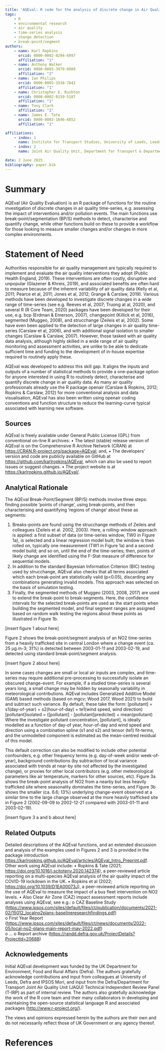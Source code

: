```yaml
---
title: 'AQEval: R code for the analysis of discrete change in Air Quality time-series'
tags: 
    - R
    - environmental research
    - air quality
    - time-series analysis 
    - change detection 
    - break-point/segment
authors:
    - name: Karl Ropkins
      orcid: 0000-0002-0294-6997
      affiliation: "1"
    - name: Anthony Walker
      orcid: 0000-0003-3979-0989
      affiliation: "2"
    - name: Ian Philips
      orcid: 0000-0003-1938-7842
      affiliation: "1"
    - name: Christopher E. Rushton
      orcid: 0000-0002-0159-5187
      affiliation: "1"
    - name: Tony Clark
      affiliation: "2"
    - name: James E. Tate
      orcid: 0000-0003-1646-6852
      affiliation: "1"

affiliations:
    - index: 1
      name: Institute for Transport Studies, University of Leeds, Leeds, LS2 9JT, UK
    - index: 2
      name: Joint Air Quality Unit, Department for Transport & Department for Environment, Food and Rural Affairs, Marsham Street London, SW1P 4DF, UK

date: 2 June 2025
bibliography: paper.bib
---
```


# Summary

AQEval (Air Quality Evaluation) is an R package of functions for the routine investigation of discrete changes in air quality time-series, e.g. assessing the impact of interventions and/or pollution events. The main functions use break-point/segmentation (BP/S) methods to detect, characterise and quantify change, while other functions build on these to provide a workflow for those looking to measure smaller changes and/or changes in more complex environments. 


# Statement of Need

Authorities responsible for air quality management are typically required to implement and evaluate the air quality interventions they adopt (Public Health England, 2019). These interventions are often costly, disruptive and unpopular (Glazener & Khreis, 2019), and associated benefits are often hard to measure because of the inherent variability of air quality data (Kelly et al, 2011; Pearce et al, 2011; Jones et al, 2012; Grange & Carslaw, 2019). Various methods have been developed to investigate discrete changes in a wide range of time-series (see e.g. Reeves et al, 2007; Truong at al, 2020), and several R (R Core Team, 2020) packages have been developed for their use, e.g. bcp (Erdman & Emerson, 2007), changepoint (Killick et al, 2016), segmented (Muggeo, 2008), and strucchange (Zeileis et al, 2002). Some have even been applied to the detection of large changes in air quality time-series (Carslaw et al, 2006), and with additional signal isolation to smaller changes (Carslaw & Carslaw, 2007). However, those tasked with air quality data analysis, although highly skilled in a wide range of air quality monitoring and assessment activities, are unlike to be able to dedicate sufficient time and funding to the development of in-house expertise required to routinely apply these. 

AQEval was developed to address this skill gap. It aligns the inputs and outputs of a number of statistical methods to provide a one-package option for anyone interested in using R to routinely detect, characterise and quantify discrete change in air quality data. As many air quality professionals already use the R package openair (Carslaw & Ropkins, 2012; Ropkins & Carslaw, 2012) for more conventional analysis and data visualisation, AQEval has also been written using openair coding conventions and function structure to reduce the learning-curve typical associated with learning new software. 


## Sources

AQEval is freely available under General Public License (GPL) from conventional on-line R archives: 
•	The latest (stable) release version of AQEval is on the Comprehensive R Archive Network (CRAN) at https://CRAN.R-project.org/package=AQEval; and, 
•	The developers’ version and code are publicly available on GitHub at https://github.com/karlropkins/AQEval, which can also be used to report issues or suggest changes. 
•	The project website is at https://karlropkins.github.io/AQEval/.


## Analytical Rationale

The AQEval Break-Point/Segment (BP/S) methods involve three steps: finding possible ‘points of change’, using break-points, and then characterising and quantifying ‘regions of change’ about these as segments: 
1.	Breaks-points are found using the strucchange methods of Zeileis and colleagues (Zeileis et al. 2002, 2003). Here, a rolling-window approach is applied: a first subset of data (or time-series window, TW0 in Figure 1a), is selected and a linear regression model built; the window is then rolled on, typically one measurement (TW1 in Figure 1a) and a second model build; and so on, until the end of the time-series; then, points of likely change are identified using the F-Stat measure of difference for sequential models. 
2.	In addition to the standard Bayesian Information Criterion (BIC) testing used by strucchange, AQEval also checks that all terms associated which each break-point are statistically valid (p<0.05), discarding any combinations generating invalid models. This approach was selected on the basis of simulation testing.
3.	Finally, the segmented methods of Muggeo (2003, 2008, 2017) are used to extend the break-point to break-segments. Here, the confidence intervals for the selected break-points are used as the start points when building the segmented model, and final segment ranges are assigned based on random walk testing the regions about these points as illustrated in Figure 1b.    

[insert figure 1 about here]

Figure 2 shows the break-point/segment analysis of an NO2 time-series from a heavily trafficked site in central London where a change event (ca. 25 µg.m-3; 31%) is detected between 2003-01-11 and 2003-02-19, and detected using standard break-point/segment analysis. 

[insert figure 2 about here]

In some cases changes are small or local air inputs are complex, and time-series may require additional pre-processing to successfully isolate an obscured change-event. For example, if a studied time-series is several years long, a small change may be hidden by seasonally variability in meteorological contributions. AQEval includes Generalized Additive Model (GAM) based methods (based on mgcv; Wood 2017, Wood 2021) to build and subtract such variance. By default, these take the form: 
[pollutant] = s1(day-of-year) + s2(hour-of-day) + te1(wind speed, wind direction)
[pollutant]isolated = ([pollutant] - [pollutant]predicted) + mean(pollutant)
Where the investigate pollutant concentration, [pollutant], is ideally modelled as a function of day-of year, hour-of-day and wind speed and direction using a combination spline (s1 and s2) and tensor (te1) fit-terms, and the unmodelled component is estimated as the mean-centred residual of this model.
  
This default correction can also be modified to include other potential confounders, e.g. other frequency terms (e.g. day-of-week and/or week-of-year), background contributions (by subtraction of local variance associated with trends at near-by site not affected by the investigated change), or proxies for other local contributors (e.g. other meteorological parameters like air temperature, markers for other sources, etc). Figure 3a shows the break-point analysis of NO2 from a nearby but less heavily trafficked site where seasonality dominates the time-series, and Figure 3b shows the smaller (ca. 6.6; 13%) underlying change-event observed at a similar time to the large change observed at the more heavily trafficked site in Figure 2 (2002-09-09 to 2002-12-21 compared with 2003-01-11 and 2003-02-19).  

[insert figure 3 a and b about here]

## Related Outputs 

Detailed descriptions of the AQEval functions, and an extended discussion and analysis of the examples used in Figures 2 and 3 is provided in the package introduction https://karlropkins.github.io/AQEval/articles/AQEval_Intro_Preprint.pdf.  
Other work using AQEval include:
•	Ropkins & Tate (2021; https://doi.org/10.1016/j.scitotenv.2020.142374), a peer-reviewed article reporting on a multi-species AQEval analysis of the air quality impact of the COVID-19 lockdown in the UK. 
•	Ropkins et al (2022; https://doi.org/10.1039/D1EA00073J), a peer-reviewed article reporting on the use of AQEval to measure the impact of a bus fleet intervention on NO2 levels. 
•	Also Clear Air Zone (CAZ) impact assessment reports include analyses using AQEval, see e.g.: 
o	CAZ Baseline Study (https://www.ipsos.com/sites/default/files/ct/publication/documents/2021-02/15012_localno2plans-baselineresearchfindings.pdf)   
o	First Year Report (https://www.ipsos.com/sites/default/files/ct/news/documents/2022-05/local-no2-plans-main-report-may-2022.pdf)  
o	…
o	Report archive (https://randd.defra.gov.uk/ProjectDetails?ProjectId=20688)  

## Acknowledgements 

Initial AQEval development was funded by the UK Department for Environment, Food and Rural Affairs (Defra).  The authors gratefully acknowledge contributions and input from colleagues at University of Leeds, Defra and IPSOS Mori, and input from the Defra/Department for Transport Joint Air Quality Unit (JAQU) Technical Independent Review Panel (T-IRP) as part of internal review. The authors also gratefully acknowledge the work of the R core team and their many collaborators in developing and maintaining the open-source statistical language R and associated packages (http://www.r-project.org/).  

The views and opinions expressed herein by the authors are their own and do not necessarily reflect those of UK Government or any agency thereof.

# References